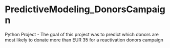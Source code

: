# PredictiveModeling_DonorsCampaign
Python Project - The goal of this project was to predict which donors are most likely to donate more than EUR 35 for a reactivation donors campaign
